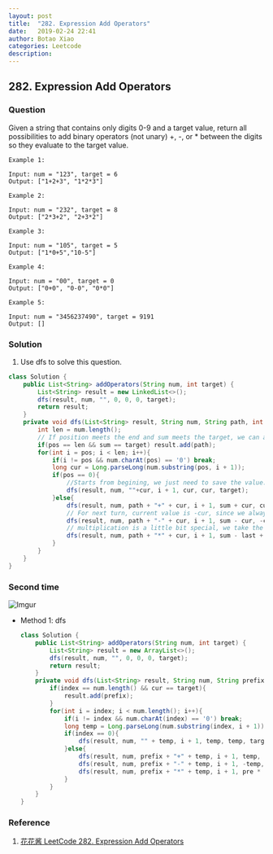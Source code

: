 ```yaml
---
layout: post
title:  "282. Expression Add Operators"
date:   2019-02-24 22:41
author: Botao Xiao
categories: Leetcode
description:
---
```

## 282. Expression Add Operators

### Question
Given a string that contains only digits 0-9 and a target value, return all possibilities to add binary operators (not unary) +, -, or * between the digits so they evaluate to the target value.

```
Example 1:

Input: num = "123", target = 6
Output: ["1+2+3", "1*2*3"]

Example 2:

Input: num = "232", target = 8
Output: ["2*3+2", "2+3*2"]

Example 3:

Input: num = "105", target = 5
Output: ["1*0+5","10-5"]

Example 4:

Input: num = "00", target = 0
Output: ["0+0", "0-0", "0*0"]

Example 5:

Input: num = "3456237490", target = 9191
Output: []
```


### Solution
1. Use dfs to solve this question.
```Java
class Solution {
    public List<String> addOperators(String num, int target) {
        List<String> result = new LinkedList<>();
        dfs(result, num, "", 0, 0, 0, target);
        return result;
    }
    private void dfs(List<String> result, String num, String path, int pos, long sum, long last, int target){
        int len = num.length();
        // If position meets the end and sum meets the target, we can add the value into the list.
        if(pos == len && sum == target) result.add(path);
        for(int i = pos; i < len; i++){
            if(i != pos && num.charAt(pos) == '0') break;
            long cur = Long.parseLong(num.substring(pos, i + 1));
            if(pos == 0){
                //Starts from begining, we just need to save the value.
                dfs(result, num, ""+cur, i + 1, cur, cur, target);
            }else{
                dfs(result, num, path + "+" + cur, i + 1, sum + cur, cur, target);
                // For next turn, current value is -cur, since we always use sum - last to get previous value.
                dfs(result, num, path + "-" + cur, i + 1, sum - cur, -cur, target);
                // multiplication is a little bit special, we take the last * cur as cur, and sum need to take the previous value terms as a term and we need to minus the previous term and use the previous term times current value and add to the sum.
                dfs(result, num, path + "*" + cur, i + 1, sum - last + last * cur, last * cur, target);
            }
        }
    }
}
```

### Second time
![Imgur](https://i.imgur.com/8gQQ2ZW.png)
* Method 1: dfs
    ```Java
    class Solution {
        public List<String> addOperators(String num, int target) {
            List<String> result = new ArrayList<>();
            dfs(result, num, "", 0, 0, 0, target);
            return result;
        }
        private void dfs(List<String> result, String num, String prefix, int index, long pre, long cur, int target){
            if(index == num.length() && cur == target){
                result.add(prefix);
            }
            for(int i = index; i < num.length(); i++){
                if(i != index && num.charAt(index) == '0') break;
                long temp = Long.parseLong(num.substring(index, i + 1));
                if(index == 0){
                    dfs(result, num, "" + temp, i + 1, temp, temp, target);
                }else{
                    dfs(result, num, prefix + "+" + temp, i + 1, temp, cur + temp, target);
                    dfs(result, num, prefix + "-" + temp, i + 1, -temp, cur - temp, target);
                    dfs(result, num, prefix + "*" + temp, i + 1, pre * temp, cur - pre + pre * temp, target);
                }
            }
        }
    }
    ```

### Reference
1. [花花酱 LeetCode 282. Expression Add Operators](http://zxi.mytechroad.com/blog/searching/leetcode-282-expression-add-operators/)